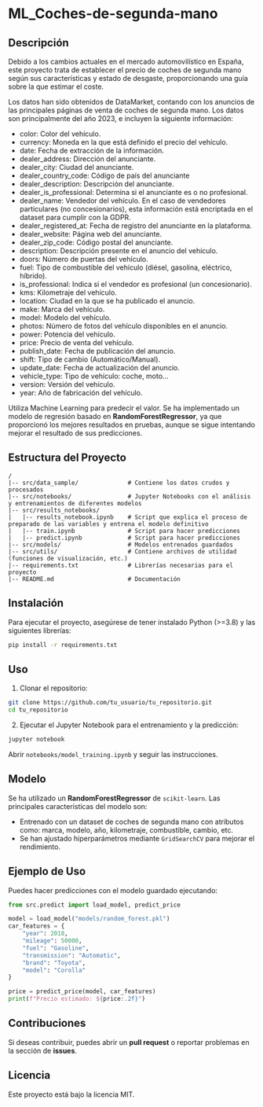 # ML_Coches-de-segunda-mano

## Descripción
Debido a los cambios actuales en el mercado automovilístico en España, este proyecto trata de establecer el precio de coches de segunda mano según sus características y estado de desgaste, proporcionando una guía sobre la que estimar el coste.


Los datos han sido obtenidos de DataMarket, contando con los anuncios de las principales páginas de venta de coches de segunda mano. Los datos son principalmente del año 2023, e incluyen la siguiente información:
- color: Color del vehículo.
- currency: Moneda en la que está definido el precio del vehículo.
- date: Fecha de extracción de la información.
- dealer_address: Dirección del anunciante.
- dealer_city: Ciudad del anunciante.
- dealer_country_code: Código de país del anunciante
- dealer_description: Descripción del anunciante.
- dealer_is_professional: Determina si el anunciante es o no profesional.
- dealer_name: Vendedor del vehículo. En el caso de vendedores particulares (no concesionarios), esta información está encriptada en el dataset para cumplir con la GDPR.
- dealer_registered_at: Fecha de registro del anunciante en la plataforma.
- dealer_website: Página web del anunciante.
- dealer_zip_code: Código postal del anunciante.
- description: Descripción presente en el anuncio del vehículo.
- doors: Número de puertas del vehículo.
- fuel: Tipo de combustible del vehículo (diésel, gasolina, eléctrico, híbrido).
- is_professional: Indica si el vendedor es profesional (un concesionario).
- kms: Kilometraje del vehículo.
- location: Ciudad en la que se ha publicado el anuncio.
- make: Marca del vehículo.
- model: Modelo del vehículo.
- photos: Número de fotos del vehículo disponibles en el anuncio.
- power: Potencia del vehículo.
- price: Precio de venta del vehículo.
- publish_date: Fecha de publicación del anuncio.
- shift: Tipo de cambio (Automático/Manual).
- update_date: Fecha de actualización del anuncio.
- vehicle_type: Tipo de vehículo: coche, moto...
- version: Versión del vehículo.
- year: Año de fabricación del vehículo.


Utiliza Machine Learning para predecir el valor. Se ha implementado un modelo de regresión basado en **RandomForestRegressor**, ya que proporcionó los mejores resultados en pruebas, aunque se sigue intentando mejorar el resultado de sus predicciones.

## Estructura del Proyecto
```
/
|-- src/data_sample/              # Contiene los datos crudos y procesados
|-- src/notebooks/                # Jupyter Notebooks con el análisis y entrenamientos de diferentes modelos
|-- src/results_notebooks/        
|   |-- results_notebook.ipynb    # Script que explica el proceso de preparado de las variables y entrena el modelo definitivo
|   |-- train.ipynb               # Script para hacer predicciones
|   |-- predict.ipynb             # Script para hacer predicciones
|-- src/models/                   # Modelos entrenados guardados
|-- src/utils/                    # Contiene archivos de utilidad (funciones de visualización, etc.)
|-- requirements.txt              # Librerías necesarias para el proyecto
|-- README.md                     # Documentación
```

## Instalación
Para ejecutar el proyecto, asegúrese de tener instalado Python (>=3.8) y las siguientes librerías:

```bash
pip install -r requirements.txt
```

## Uso
1. Clonar el repositorio:

```bash
git clone https://github.com/tu_usuario/tu_repositorio.git
cd tu_repositorio
```

2. Ejecutar el Jupyter Notebook para el entrenamiento y la predicción:

```bash
jupyter notebook
```

Abrir `notebooks/model_training.ipynb` y seguir las instrucciones.


## Modelo
Se ha utilizado un **RandomForestRegressor** de `scikit-learn`.
Las principales características del modelo son:
- Entrenado con un dataset de coches de segunda mano con atributos como: marca, modelo, año, kilometraje, combustible, cambio, etc.
- Se han ajustado hiperparámetros mediante `GridSearchCV` para mejorar el rendimiento.

## Ejemplo de Uso
Puedes hacer predicciones con el modelo guardado ejecutando:

```python
from src.predict import load_model, predict_price

model = load_model("models/random_forest.pkl")
car_features = {
    "year": 2018,
    "mileage": 50000,
    "fuel": "Gasoline",
    "transmission": "Automatic",
    "brand": "Toyota",
    "model": "Corolla"
}

price = predict_price(model, car_features)
print(f"Precio estimado: ${price:.2f}")
```

## Contribuciones
Si deseas contribuir, puedes abrir un **pull request** o reportar problemas en la sección de **issues**.

## Licencia
Este proyecto está bajo la licencia MIT.

